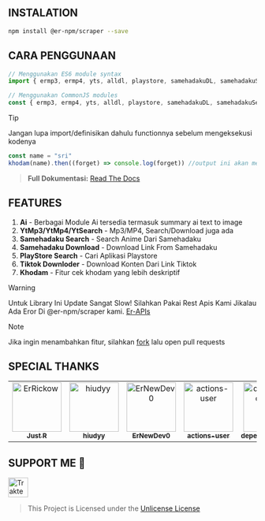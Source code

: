 ## INSTALATION

```sh
npm install @er-npm/scraper --save
```

## CARA PENGGUNAAN

```js
// Menggunakan ES6 module syntax
import { ermp3, ermp4, yts, alldl, playstore, samehadakuDL, samehadakuSearch, ai } from '@er-npm/scraper';

// Menggunakan CommonJS modules
const { ermp3, ermp4, yts, alldl, playstore, samehadakuDL, samehadakuSearch, ai } = require('@er-npm/scraper');
```
> [!TIP]
> Jangan lupa import/definisikan dahulu functionnya sebelum mengeksekusi kodenya

```js
const name = "sri"
khodam(name).then((forget) => console.log(forget)) //output ini akan menghasilkan khodam secara deskriptif
```

> **Full Dokumentasi:** [Read The Docs](http://er-npm.rtfd.io/)

## FEATURES
1. **Ai** - Berbagai Module Ai tersedia termasuk summary ai text to image
2. **YtMp3/YtMp4/YtSearch** - Mp3/MP4, Search/Download juga ada
3. **Samehadaku Search** - Search Anime Dari Samehadaku
4. **Samehadaku Download** - Download Link From Samehadaku
5. **PlayStore Search** - Cari Aplikasi Playstore
6. **Tiktok Downloder** - Download Konten Dari Link Tiktok
7. **Khodam** - Fitur cek khodam yang lebih deskriptif

> [!WARNING]
  Untuk Library Ini Update Sangat Slow! Silahkan Pakai Rest Apis Kami Jikalau Ada Eror Di @er-npm/scraper kami. [Er-APIs](https://er-api.biz.id/testing)

> [!NOTE]
> Jika ingin menambahkan fitur, silahkan [fork](https://github.com/ErBots/npm-yt/fork) lalu open pull requests

## SPECIAL THANKS
<!-- readme: contributors,collaborators,bots -start -->
<table>
	<tbody>
		<tr>
            <td align="center">
                <a href="https://github.com/ErRickow">
                    <img src="https://avatars.githubusercontent.com/u/172886759?v=4" width="100;" alt="ErRickow"/>
                    <br />
                    <sub><b>Just R</b></sub>
                </a>
            </td>
            <td align="center">
                <a href="https://github.com/hiudyy">
                    <img src="https://avatars.githubusercontent.com/u/153995129?v=4" width="100;" alt="hiudyy"/>
                    <br />
                    <sub><b>hiudyy</b></sub>
                </a>
            </td>
            <td align="center">
                <a href="https://github.com/ErNewDev0">
                    <img src="https://avatars.githubusercontent.com/u/190163315?v=4" width="100;" alt="ErNewDev0"/>
                    <br />
                    <sub><b>ErNewDev0</b></sub>
                </a>
            </td>
            <td align="center">
                <a href="https://github.com/actions-user">
                    <img src="https://avatars.githubusercontent.com/u/65916846?v=4" width="100;" alt="actions-user"/>
                    <br />
                    <sub><b>actions-user</b></sub>
                </a>
            </td>
            <td align="center">
                <a href="https://github.com/dependabot[bot]">
                    <img src="https://avatars.githubusercontent.com/in/29110?v=4" width="100;" alt="dependabot[bot]"/>
                    <br />
                    <sub><b>dependabot[bot]</b></sub>
                </a>
            </td>
		</tr>
	<tbody>
</table>
<!-- readme: contributors,collaborators,bots -end -->

## SUPPORT ME 💖  
<a href="https://trakteer.id/er_rickow/tip">
    <img src="https://edge-cdn.trakteer.id/images/embed/trbtn-red-1.png?v=24-01-2025" height="40" alt="Trakteer Saya" />
</a>


> This Project is Licensed under the [Unlicense License](https://raw.githubusercontent.com/ErRickow/npm-yt/master/license.txt)
